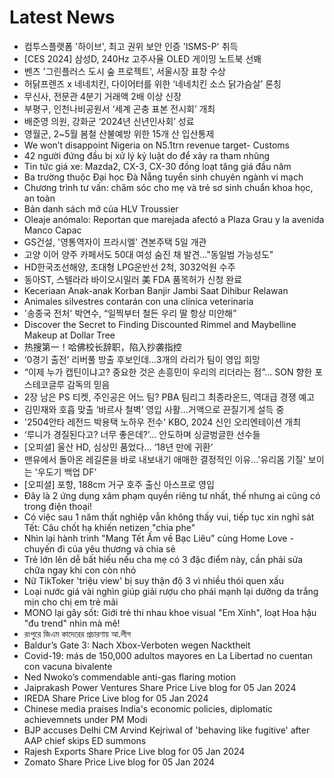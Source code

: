 # Latest News
-  컴투스플랫폼 '하이브', 최고 권위 보안 인증 'ISMS-P' 취득
-  [CES 2024] 삼성D, 240Hz 고주사율 OLED 게이밍 노트북 선봬
-  벤츠 '그린플러스 도시 숲 프로젝트', 서울시장 표창 수상
-  허닭프렌즈 x 네네치킨, 다이어터를 위한 ‘네네치킨 소스 닭가슴살’ 론칭
-  무신사, 전문관 4분기 거래액 2배 이상 신장
-  부평구, 인천나비공원서 ‘세계 곤충 표본 전시회’ 개최
-  배준영 의원, 강화군 ‘2024년 신년인사회’ 성료
-  영월군, 2~5월 봄철 산불예방 위한 15개 산 입산통제
-  We won’t disappoint Nigeria on N5.1trn revenue target- Customs
-  42 người đứng đầu bị xử lý kỷ luật do để xảy ra tham nhũng
-  Tin tức giá xe: Mazda2, CX-3, CX-30 đồng loạt tăng giá đầu năm
-  Ba trường thuộc Đại học Đà Nẵng tuyển sinh chuyên ngành vi mạch
-  Chương trình tư vấn: chăm sóc cho mẹ và trẻ sơ sinh chuẩn khoa học, an toàn
-  Bản danh sách mở của HLV Troussier
-  Oleaje anómalo: Reportan que marejada afectó a Plaza Grau y la avenida Manco Capac
-  GS건설, '영통역자이 프라시엘' 견본주택 5일 개관
-  고양 이어 양주 카페서도 50대 여성 숨진 채 발견…"동일범 가능성도"
-  HD한국조선해양, 초대형 LPG운반선 2척, 3032억원 수주
-  동아ST, 스텔라라 바이오시밀러 美 FDA 품목허가 신청 완료
-  Keceriaan Anak-anak Korban Banjir Jambi Saat Dihibur Relawan
-  Animales silvestres contarán con una clínica veterinaria
-  '송종국 전처' 박연수, “일찍부터 철든 우리 딸 항상 미안해”
-  Discover the Secret to Finding Discounted Rimmel and Maybelline Makeup at Dollar Tree
-  热搜第一！哈佛校长辞职，陷入抄袭指控
-  ‘0경기 출전’ 리버풀 방출 후보인데…3개의 라리가 팀이 영입 희망
-  “이제 누가 캡틴이냐고? 중요한 것은 손흥민이 우리의 리더라는 점”... SON 향한 포스테코글루 감독의 믿음
-  2장 남은 PS 티켓, 주인공은 어느 팀? PBA 팀리그 최종라운드, 역대급 경쟁 예고
-  김민재와 호흡 맞출 ‘바르사 철벽’ 영입 사활…거액으로 끈질기게 설득 중
-  '2504안타 레전드 박용택 노하우 전수' KBO, 2024 신인 오리엔테이션 개최
-  ‘루니가 경질된다고? 너무 좋은데?’... 안도하며 싱글벙글한 선수들
-  [오피셜] 울산 HD, 심상민 품었다... ‘18년 만에 귀환’
-  맨유에서 돌아온 레길론을 바로 내보내기 애매한 결정적인 이유...'유리몸 기질' 보이는 '우도기 백업 DF'
-  [오피셜] 포항, 188cm 거구 호주 출신 아스프로 영입
-  Đây là 2 ứng dụng xâm phạm quyền riêng tư nhất, thế nhưng ai cũng có trong điện thoại!
-  Có việc sau 1 năm thất nghiệp vẫn không thấy vui, tiếp tục xin nghỉ sát Tết: Câu chốt hạ khiến netizen "chia phe"
-  Nhìn lại hành trình "Mang Tết Ấm về Bạc Liêu" cùng Home Love - chuyến đi của yêu thương và chia sẻ
-  Trẻ lớn lên dễ bất hiếu nếu cha mẹ có 3 đặc điểm này, cần phải sửa chữa ngay khi con còn nhỏ
-  Nữ TikToker 'triệu view' bị suy thận độ 3 vì nhiều thói quen xấu
-  Loại nước giá vài nghìn giúp giải rượu cho phái mạnh lại dưỡng da trắng mịn cho chị em trẻ mãi
-  MONO lại gây sốt: Giới trẻ thi nhau khoe visual "Em Xinh", loạt Hoa hậu "đu trend" nhìn mà mê!
-  রংপুরে জিএম কাদেরের প্রচারণায় আ.লীগ
-  Baldur’s Gate 3: Nach Xbox-Verboten wegen Nacktheit
-  Covid-19: más de 150,000 adultos mayores en La Libertad no cuentan con vacuna bivalente
-  Ned Nwoko’s commendable anti-gas flaring motion
-  Jaiprakash Power Ventures Share Price Live blog for 05 Jan 2024
-  IREDA Share Price Live blog for 05 Jan 2024
-  Chinese media praises India's economic policies, diplomatic achievemnets under PM Modi
-  BJP accuses Delhi CM Arvind Kejriwal of 'behaving like fugitive' after AAP chief skips ED summons
-  Rajesh Exports Share Price Live blog for 05 Jan 2024
-  Zomato Share Price Live blog for 05 Jan 2024
